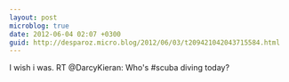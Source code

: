 ```yaml
---
layout: post
microblog: true
date: 2012-06-04 02:07 +0300
guid: http://desparoz.micro.blog/2012/06/03/t209421042043715584.html
---
```

I wish i was. RT @DarcyKieran: Who's #scuba diving today?
